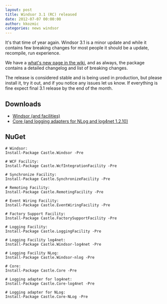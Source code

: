 ```yaml
---
layout: post
title: Windsor 3.1 (RC) released
date: 2012-07-07 00:00:00
author: kkozmic
categories: news windsor
---
```

It's that time of year again. Windsor 3.1 is a minor update and while it contains few breaking changes for most people it should be a update, recompile, run experience.

We have a [what's new page in the wiki][docs-whats-new], and as always, the package contains a detailed changelog and list of breaking changes.

The release is considered stable and is being used in production, but please install it, try it out, and if you notice any issues let us know. If everything is fine expect final 3.1 release by the end of the month.

## Downloads
* [Windsor (and facilities)][sfnet-windsor]
* [Core (and logging adapters for NLog and log4net 1.2.10)][sfnet-core]

## NuGet
    # Windsor:
    Install-Package Castle.Windsor -Pre
    
    # WCF Facility:
    Install-Package Castle.WcfIntegrationFacility -Pre
    
    # Synchronize Facility:
    Install-Package Castle.SynchronizeFacility -Pre
    
    # Remoting Facility:
    Install-Package Castle.RemotingFacility -Pre
    
    # Event Wiring Facility:
    Install-Package Castle.EventWiringFacility -Pre
    
    # Factory Support Facility:
    Install-Package Castle.FactorySupportFacility -Pre
    
    # Logging Facility:
    Install-Package Castle.LoggingFacility -Pre
    
    # Logging Facility log4net:
    Install-Package Castle.Windsor-log4net -Pre
    
    # Logging Facility NLog:
    Install-Package Castle.Windsor-nlog -Pre
    
    # Core:
    Install-Package Castle.Core -Pre
    
    # Logging adapter for log4net:
    Install-Package Castle.Core-log4net -Pre
    
    # Logging adapter for NLog:
    Install-Package Castle.Core-NLog -Pre

[docs-whats-new]: http://docs.castleproject.org/Windsor.Whats-New-In-Windsor-31.ashx
[sfnet-windsor]: http://sourceforge.net/projects/castleproject/files/Windsor/Castle.Windsor.3.1-RC.zip/download
[sfnet-core]: http://sourceforge.net/projects/castleproject/files/Core/Castle.Core.3.1-RC.zip/download